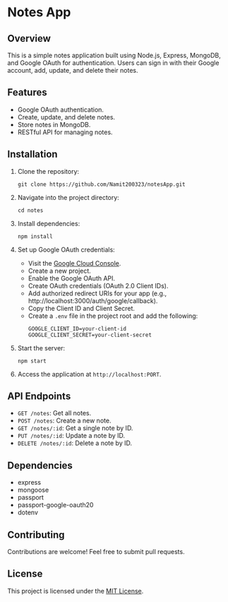 # Notes App

## Overview
This is a simple notes application built using Node.js, Express, MongoDB, and Google OAuth for authentication. Users can sign in with their Google account, add, update, and delete their notes.

## Features
- Google OAuth authentication.
- Create, update, and delete notes.
- Store notes in MongoDB.
- RESTful API for managing notes.

## Installation
1. Clone the repository:
    ```
    git clone https://github.com/Namit200323/notesApp.git
    ```

2. Navigate into the project directory:
    ```
    cd notes
    ```

3. Install dependencies:
    ```
    npm install
    ```

4. Set up Google OAuth credentials:
    - Visit the [Google Cloud Console](https://console.cloud.google.com/).
    - Create a new project.
    - Enable the Google OAuth API.
    - Create OAuth credentials (OAuth 2.0 Client IDs).
    - Add authorized redirect URIs for your app (e.g., http://localhost:3000/auth/google/callback).
    - Copy the Client ID and Client Secret.
    - Create a `.env` file in the project root and add the following:
        ```
        GOOGLE_CLIENT_ID=your-client-id
        GOOGLE_CLIENT_SECRET=your-client-secret
        ```

5. Start the server:
    ```
    npm start
    ```

6. Access the application at `http://localhost:PORT`.

## API Endpoints
- `GET /notes`: Get all notes.
- `POST /notes`: Create a new note.
- `GET /notes/:id`: Get a single note by ID.
- `PUT /notes/:id`: Update a note by ID.
- `DELETE /notes/:id`: Delete a note by ID.

## Dependencies
- express
- mongoose
- passport
- passport-google-oauth20
- dotenv

## Contributing
Contributions are welcome! Feel free to submit pull requests.

## License
This project is licensed under the [MIT License](LICENSE).
